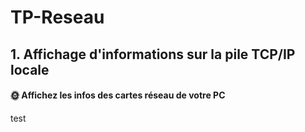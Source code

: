 # TP-Reseau

## 1. Affichage d'informations sur la pile TCP/IP locale

#### 🌞 Affichez les infos des cartes réseau de votre PC

<section> test
</section>